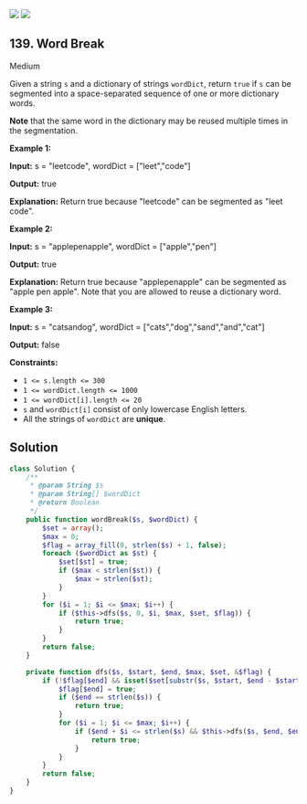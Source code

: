 [![](https://img.shields.io/github/stars/LeetCode-in-Php/LeetCode-in-Php?label=Stars&style=flat-square)](https://github.com/LeetCode-in-Php/LeetCode-in-Php)
[![](https://img.shields.io/github/forks/LeetCode-in-Php/LeetCode-in-Php?label=Fork%20me%20on%20GitHub%20&style=flat-square)](https://github.com/LeetCode-in-Php/LeetCode-in-Php/fork)

## 139\. Word Break

Medium

Given a string `s` and a dictionary of strings `wordDict`, return `true` if `s` can be segmented into a space-separated sequence of one or more dictionary words.

**Note** that the same word in the dictionary may be reused multiple times in the segmentation.

**Example 1:**

**Input:** s = "leetcode", wordDict = ["leet","code"]

**Output:** true

**Explanation:** Return true because "leetcode" can be segmented as "leet code". 

**Example 2:**

**Input:** s = "applepenapple", wordDict = ["apple","pen"]

**Output:** true

**Explanation:** Return true because "applepenapple" can be segmented as "apple pen apple". Note that you are allowed to reuse a dictionary word. 

**Example 3:**

**Input:** s = "catsandog", wordDict = ["cats","dog","sand","and","cat"]

**Output:** false 

**Constraints:**

*   `1 <= s.length <= 300`
*   `1 <= wordDict.length <= 1000`
*   `1 <= wordDict[i].length <= 20`
*   `s` and `wordDict[i]` consist of only lowercase English letters.
*   All the strings of `wordDict` are **unique**.

## Solution

```php
class Solution {
    /**
     * @param String $s
     * @param String[] $wordDict
     * @return Boolean
     */
    public function wordBreak($s, $wordDict) {
        $set = array();
        $max = 0;
        $flag = array_fill(0, strlen($s) + 1, false);
        foreach ($wordDict as $st) {
            $set[$st] = true;
            if ($max < strlen($st)) {
                $max = strlen($st);
            }
        }
        for ($i = 1; $i <= $max; $i++) {
            if ($this->dfs($s, 0, $i, $max, $set, $flag)) {
                return true;
            }
        }
        return false;
    }

    private function dfs($s, $start, $end, $max, $set, &$flag) {
        if (!$flag[$end] && isset($set[substr($s, $start, $end - $start)])) {
            $flag[$end] = true;
            if ($end == strlen($s)) {
                return true;
            }
            for ($i = 1; $i <= $max; $i++) {
                if ($end + $i <= strlen($s) && $this->dfs($s, $end, $end + $i, $max, $set, $flag)) {
                    return true;
                }
            }
        }
        return false;
    }
}
```
